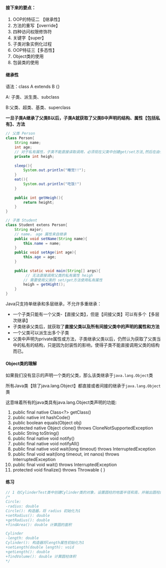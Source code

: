 #### 接下来的要点：

1. OOP的特征二 【继承性】
2. 方法的重写【override】
3. 四种访问权限修饰符
4. 关键字【super】
5. 子类对象实例化过程
6. OOP特征三【多态性】
7. Object类的使用
8. 包装类的使用



#### 继承性

语法：class A extends B {}

A: 子类、派生类、subclass

B:父类、超类、基类、superclass

**一旦子类A继承了父类B以后，子类A就获取了父类B中声明的结构、属性【包括私有】、方法**

```java
// 父类 Person
class Person{
    String name;
    int age;
    // 对于私有属性，子类不能直接读取调用，必须现在父类中创建get/set方法,然后在由子类继承
    private int heigh;
    
    sleep(){
        System.out.println("睡觉!!");
    }
    eat(){
        System.out.println("吃饭!")
    }
    
    public int getHeigh(){
        return height;
    }
}

// 子类 Student
class Student extens Person{
    String major;    
    // name， age 属性来自继承
    public void setName(String name){
        this.name = name;
    }
    public void setAge(int age){
        this.age = age;
    }
   
    public static void main(String[] args){
         // 无法直接调用父类的私有属性 heigh
        // 需要使用父类的 set/get方法使用私有属性
        heigh = getHight();
    }
}
```

Java只支持单继承和多层继承，不允许多重继承：

* 一个子类只能有一个父类-【直接父类】，但是【间接父类】可以有多个【多层次继承】
* 子类继承父类后，就获取了**直接父类以及所有间接父类中的声明的属性和方法**
* 一个父类可以派生出多个子类
* 父类中声明为private属性或方法，子类继承父类以后，仍然认为获取了父类当中的私有的结构，只是因为封装性的影响，使得子类不能直接调用父类的结构而已。



#### Object类的理解

如果我们没有显示的声明一个类的父类，那么该类继承于`java.lang.Object`类

所有Java类【除了java.lang.Object】都直接或者间接的继承于`java.lang.Object`类

这意味着所有的java类具有java.lang.Object类声明的功能:

1. public final native Class<?> getClass()
2. public native int hashCode()
3. public boolean equals(Object obj)
4. protected native Object clone() throws CloneNotSupportedException
5. public String toString()
6. public final native void notify()
7. public final native void notifyAll()
8. public final native void wait(long timeout) throws InterruptedException
9. public final void wait(long timeout, int nanos) throws InterruptedException 
10. public final void wait() throws InterruptedException
11. protected void finalize() throws Throwable { }



#### 练习

```java
// 1 在CylinderTest类中创建Cylinder类的对象，设置圆柱的地面半径和高，并输出圆柱的体积
/*
Circle:
-radius: double
Circle(): 构造器，将 radius 初始化为1
+setRadius(): double
+getRadius(): double
+findArea(): double 计算圆的面积

Cylinder
-length: double
Cylinder(): 构造器将length属性初始化为1
+setLength(double length): void
+getLength(): double
+findVolume(): double 计算圆柱体积
*/
```

